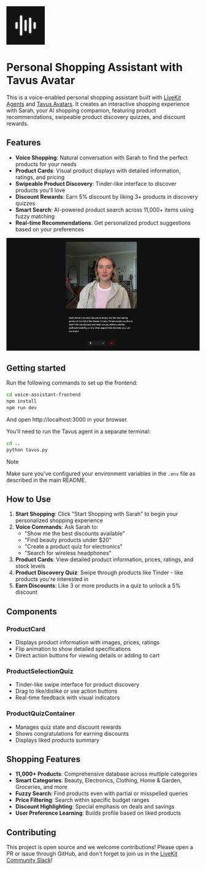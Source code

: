 <img src="./.github/assets/app-icon.png" alt="Voice Assistant App Icon" width="100" height="100">

# Personal Shopping Assistant with Tavus Avatar

This is a voice-enabled personal shopping assistant built with [LiveKit Agents](https://docs.livekit.io/agents) and [Tavus Avatars](https://tavus.io/). It creates an interactive shopping experience with Sarah, your AI shopping companion, featuring product recommendations, swipeable product discovery quizzes, and discount rewards.

## Features

- **Voice Shopping**: Natural conversation with Sarah to find the perfect products for your needs
- **Product Cards**: Visual product displays with detailed information, ratings, and pricing
- **Swipeable Product Discovery**: Tinder-like interface to discover products you'll love
- **Discount Rewards**: Earn 5% discount by liking 3+ products in discovery quizzes
- **Smart Search**: AI-powered product search across 11,000+ items using fuzzy matching
- **Real-time Recommendations**: Get personalized product suggestions based on your preferences

![App screenshot](.github/assets/frontend-screenshot.png)

## Getting started

Run the following commands to set up the frontend:

```bash
cd voice-assistant-frontend
npm install
npm run dev
```

And open http://localhost:3000 in your browser.

You'll need to run the Tavus agent in a separate terminal:

```bash
cd ..
python tavus.py
```

> [!NOTE]
> Make sure you've configured your environment variables in the `.env` file as described in the main README.

## How to Use

1. **Start Shopping**: Click "Start Shopping with Sarah" to begin your personalized shopping experience
2. **Voice Commands**: Ask Sarah to:
   - "Show me the best discounts available"
   - "Find beauty products under $20"
   - "Create a product quiz for electronics"
   - "Search for wireless headphones"
3. **Product Cards**: View detailed product information, prices, ratings, and stock levels
4. **Product Discovery Quiz**: Swipe through products like Tinder - like products you're interested in
5. **Earn Discounts**: Like 3 or more products in a quiz to unlock a 5% discount

## Components

### ProductCard
- Displays product information with images, prices, ratings
- Flip animation to show detailed specifications
- Direct action buttons for viewing details or adding to cart

### ProductSelectionQuiz
- Tinder-like swipe interface for product discovery
- Drag to like/dislike or use action buttons
- Real-time feedback with visual indicators

### ProductQuizContainer
- Manages quiz state and discount rewards
- Shows congratulations for earning discounts
- Displays liked products summary

## Shopping Features

- **11,000+ Products**: Comprehensive database across multiple categories
- **Smart Categories**: Beauty, Electronics, Clothing, Home & Garden, Groceries, and more
- **Fuzzy Search**: Find products even with partial or misspelled queries
- **Price Filtering**: Search within specific budget ranges
- **Discount Highlighting**: Special emphasis on deals and savings
- **User Preference Learning**: Builds profile based on liked products

## Contributing

This project is open source and we welcome contributions! Please open a PR or issue through GitHub, and don't forget to join us in the [LiveKit Community Slack](https://livekit.io/join-slack)!
